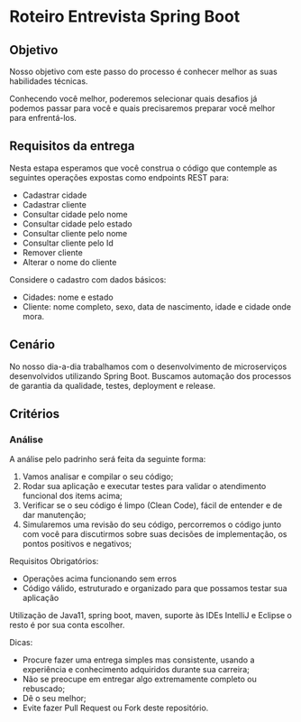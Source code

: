 # Roteiro Entrevista Spring Boot

## Objetivo

Nosso objetivo com este passo do processo é conhecer melhor as suas habilidades técnicas.

Conhecendo você melhor, poderemos selecionar quais desafios já podemos passar para você e quais precisaremos preparar você melhor para enfrentá-los.

## Requisitos da entrega

Nesta estapa esperamos que você construa o código que contemple as seguintes operações expostas como endpoints REST para:

* Cadastrar cidade
* Cadastrar cliente
* Consultar cidade pelo nome
* Consultar cidade pelo estado
* Consultar cliente pelo nome
* Consultar cliente pelo Id
* Remover cliente
* Alterar o nome do cliente

Considere o cadastro com dados básicos: 
* Cidades: nome e estado
* Cliente: nome completo, sexo, data de nascimento, idade e cidade onde mora.

## Cenário

No nosso dia-a-dia trabalhamos com o desenvolvimento de microserviços desenvolvidos utilizando Spring Boot. Buscamos automação dos processos de garantia da qualidade, testes, deployment e release.

## Critérios


### Análise

A análise pelo padrinho será feita da seguinte forma:

1) Vamos analisar e compilar o seu código;
2) Rodar sua aplicação e executar testes para validar o atendimento funcional dos items acima;
3) Verificar se o seu código é limpo (Clean Code), fácil de entender e de dar manutenção;
4) Simularemos uma revisão do seu código, percorremos o código junto com você para discutirmos sobre suas decisões de implementação, os pontos positivos e negativos;


Requisitos Obrigatórios:
* Operações acima funcionando sem erros
* Código válido, estruturado e organizado para que possamos testar sua aplicação

Utilização de Java11, spring boot, maven, suporte às IDEs IntelliJ e Eclipse o resto é por sua conta escolher.

Dicas:
* Procure fazer uma entrega simples mas consistente, usando a experiência e conhecimento adquiridos durante sua carreira;
* Não se preocupe em entregar algo extremamente completo ou rebuscado;
* Dê o seu melhor;
* Evite fazer Pull Request ou Fork deste repositório.
